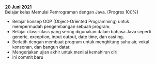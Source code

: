 **20 Juni 2021**<br>
Belajar kelas Memulai Pemrograman dengan Java. (Progres 100%)
* Belajar konsep OOP (Object-Oriented Programming) untuk mempermudah pengembangan sebuah program.
* Belajar class-class yang sering digunakan dalam bahasa Java seperti generic, exception, input output, date time, dan casting.
* Berlatih dengan membuat program untuk menghitung suhu air, vokal konsonan, dan bangun datar.
* Mengerjakan ujian akhir untuk menilai kemahiran diri.
* ini commit baru
